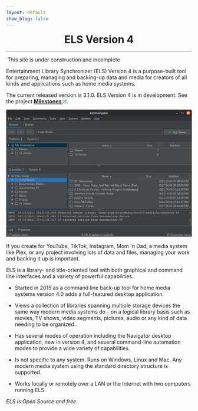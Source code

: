 ```yaml
---
layout: default
show_blog: false
---
```


<center><span style="font-size: 28px; font-face: bold; font-weight: bold; margin-top: 10px;">ELS Version 4</span></center>
<hr/>
<span class="construction">&nbsp;This site is under construction and incomplete&nbsp;</span>

Entertainment Library Synchronizer (ELS) Version 4 is a purpose-built tool for preparing, managing and backing-up data and media for creators of all kinds and 
applications such as home media systems. 

The current released version is 3.1.0. ELS Version 4 is in development. See the project 
<a href="{{ site.milestones_url }}" target="_blank"><b>Milestones <img src="assets/images/link.png" alt="" title="Opens new tab" align="bottom"  border="0"></b></a>.

<img src="assets/images/screenshot-main.png" border="0"/>

 If you create for YouTube, TikTok, Instagram, Mom 'n Dad, a media system like Plex, or any project involving
lots of data and files, managing your work and backing it up is important. 

ELS is a library- and title-oriented tool with both graphical and command line interfaces and a variety of powerful capabilities.

* Started in 2015 as a command line back-up tool for home media systems version 4.0 adds a full-featured desktop application.

* Views a collection of libraries spanning multiple storage devices the same way modern media systems do - on a logical library basis such as movies, TV shows, video segments,
  pictures, audio or any kind of data needing to be organized..

* Has several modes of operation including the Navigator desktop application, new in version 4, and several command-line automation modes to provide a 
  wide variety of capabilities.

* Is not specific to any system. Runs on Windows, Linux and Mac. Any modern media system using the standard directory structure is supported.

* Works locally or remotely over a LAN or the Internet with two computers running ELS.

_ELS is Open Source and free._
